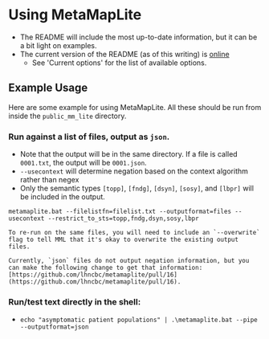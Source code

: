 # Using MetaMapLite

* The README will include the most up-to-date information, but it can be a bit light on examples.
* The current version of the README (as of this writing) is [online](https://lhncbc.nlm.nih.gov/ii/tools/MetaMap/Docs/README_MetaMapLite_3.6.2rc5.html)
    * See 'Current options' for the list of available options.

## Example Usage

Here are some example for using MetaMapLite. All these should be run from inside the `public_mm_lite` directory.

### Run against a list of files, output as `json`.

* Note that the output will be in the same directory. If a file is called `0001.txt`, the output will be `0001.json`.
* `--usecontext` will determine negation based on the context algorithm rather than negex
* Only the semantic types `[topp]`, `[fndg]`, `[dsyn]`, `[sosy]`, and `[lbpr]` will be included in the output.

```shell
metamaplite.bat --filelistfn=filelist.txt --outputformat=files --usecontext --restrict_to_sts=topp,fndg,dsyn,sosy,lbpr
```

```{admonition} Re-running MetaMapLite
To re-run on the same files, you will need to include an `--overwrite` flag to tell MML that it's okay to overwrite the existing output files.
```

```{admonition} Negation and JSON Output
Currently, `json` files do not output negation information, but you can make the following change to get that information: [https://github.com/lhncbc/metamaplite/pull/16](https://github.com/lhncbc/metamaplite/pull/16).
```

### Run/test text directly in the shell:

* `echo "asymptomatic patient populations" | .\metamaplite.bat --pipe --outputformat=json`